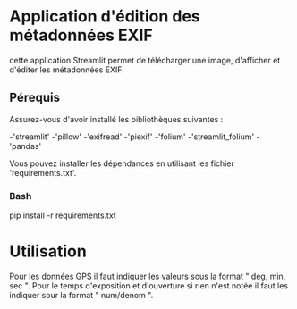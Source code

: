 # Application d'édition des métadonnées EXIF

cette application Streamlit permet de télécharger une image, d'afficher et d'éditer les métadonnées EXIF.

## Pérequis

Assurez-vous d'avoir installé les bibliothèques suivantes :

-'streamlit'
-'pillow'
-'exifread'
-'piexif'
-'folium'
-'streamlit_folium'
-'pandas'

Vous pouvez installer les dépendances en utilisant les fichier 'requirements.txt'.

### Bash

pip install -r requirements.txt


# Utilisation

Pour les données GPS il faut indiquer les valeurs sous la format " deg, min, sec ".
Pour le temps d'exposition et d'ouverture si rien n'est notée il faut les indiquer sour la format " num/denom ".